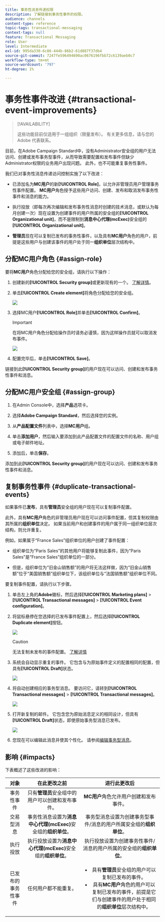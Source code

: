 ```yaml
---
title: 事务性消息传递权限
description: 了解链接到事务性事件的权限。
audience: channels
content-type: reference
topic-tags: transactional-messaging
context-tags: null
feature: Transactional Messaging
role: User
level: Intermediate
exl-id: 995da330-6c86-444b-86b2-61d887f37db4
source-git-commit: 7247fe596494690ac0676196fbb72c6139aeb0c7
workflow-type: tm+mt
source-wordcount: '797'
ht-degree: 1%

---
```


# 事务性事件改进 {#transactional-event-improvements}

>[!AVAILABILITY]
>
>这些功能目前仅适用于一组组织（限量发布）。 有关更多信息，请与您的 Adobe 代表联系。

目前，在Adobe Campaign Standard中，没有Administrator安全组的用户无法访问、创建或发布事务型事件，从而导致需要配置和发布事件但缺少Administrator权限的业务用户出现问题。 此外，也不可能重复事务性事件。

我们已对事务性消息传递访问控制实施了以下改进：

* 已添加名为&#x200B;**MC用户**&#x200B;的新&#x200B;**[!UICONTROL Role]**，以允许非管理员用户管理事务性事件配置。 **MC用户**&#x200B;角色授予这些用户访问、创建、发布和取消发布事务性事件和消息的能力。

* 执行投放（即每次再次编辑和发布事务性消息时创建的技术消息，或默认为每月创建一次）现在设置为创建事件的用户所属的安全组的&#x200B;**[!UICONTROL Organizational unit]**，而不是限制到&#x200B;**消息中心代理(mcExec)**&#x200B;安全组的&#x200B;**[!UICONTROL Organizational unit]**。

* **管理员**&#x200B;现在可以复制已发布的事务性事件，以及具有&#x200B;**MC用户**&#x200B;角色的用户，前提是这些用户与创建该事件的用户处于同一&#x200B;**组织单位**&#x200B;层次结构中。

## 分配MC用户角色 {#assign-role}

要将&#x200B;**MC用户**&#x200B;角色分配给您的安全组，请执行以下操作：

1. 创建新的&#x200B;**[!UICONTROL Security group]**&#x200B;或更新现有的一个。 [了解详情](../../administration/using/managing-groups-and-users.md)。

1. 单击&#x200B;**[!UICONTROL Create element]**&#x200B;将角色分配给您的安全组。

   ![](assets/event_access_1.png)

1. 选择MC用户&#x200B;**[!UICONTROL Role]**&#x200B;并单击&#x200B;**[!UICONTROL Confirm]**。

   >[!IMPORTANT]
   >
   > 在将MC用户角色分配给操作员时请务必谨慎，因为这样操作员就可以取消发布事件。

   ![](assets/event_access_2.png)

1. 配置完毕后，单击&#x200B;**[!UICONTROL Save]**。

链接到此&#x200B;**[!UICONTROL Security group]**&#x200B;的用户现在可以访问、创建和发布事务性事件和消息。

## 分配MC用户安全组 {#assign-group}

1. 在Admin Console中，选择&#x200B;**产品**&#x200B;选项卡。

1. 选择&#x200B;**Adobe Campaign Standard**，然后选择您的实例。

1. 从&#x200B;**产品配置文件**&#x200B;列表中，选择&#x200B;**MC用户**&#x200B;组。

1. 单击&#x200B;**添加用户**，然后输入要添加到此产品配置文件的配置文件的名称、用户组或电子邮件地址。

1. 添加后，单击&#x200B;**保存**。

添加到此&#x200B;**[!UICONTROL Security group]**&#x200B;的用户现在可以访问、创建和发布事务性事件和消息。

## 复制事务性事件 {#duplicate-transactional-events}

如果事件已&#x200B;**发布**，具有&#x200B;**管理员**&#x200B;安全组<!--([Functional administrators](../../administration/using/users-management.md#functional-administrators)?)-->的用户现在可以复制事件配置。

此外，具有&#x200B;**MC用户**&#x200B;角色的非管理员用户现在可以访问事件配置，但其复制权限由其所属的&#x200B;**组织单位**&#x200B;决定。 如果当前用户和创建事件的用户属于同一组织单位层次结构，则允许重复。

例如，如果属于“France Sales”组织单位的用户创建了事件配置：

* 组织单位为“Paris Sales”的其他用户将能够复制此事件，因为“Paris Sales”是“France Sales”组织单位的一部分。

* 但是，组织单位为“旧金山销售额”的用户将无法这样做，因为“旧金山销售额”位于“美国销售额”组织单位下，该组织单位与“法国销售额”组织单位不同。

要复制事件配置，请执行以下步骤。

1. 单击左上角的&#x200B;**Adobe**&#x200B;徽标，然后选择&#x200B;**[!UICONTROL Marketing plans]** > **[!UICONTROL Transactional messages]** > **[!UICONTROL Event configuration]**。

1. 将鼠标悬停在您选择的已发布事件配置上，然后选择&#x200B;**[!UICONTROL Duplicate element]**&#x200B;按钮。

   ![](assets/message-center_duplicate-button.png)

   >[!CAUTION]
   >
   >无法复制未发布的事件配置。 [了解详情](publishing-transactional-event.md)

1. 系统会自动显示重复的事件。 它包含与为原始事件定义的配置相同的配置，但具有&#x200B;**[!UICONTROL Draft]**&#x200B;状态。

   ![](assets/message-center_duplicated-draft-event.png)

1. 将自动创建相应的事务型消息。 要访问它，请转到&#x200B;**[!UICONTROL Transactional messages]** > **[!UICONTROL Transactional messages]**。

   ![](assets/message-center_duplicated-message.png)

1. 打开新复制的邮件。 它包含您为原始消息定义的相同设计，但具有&#x200B;**[!UICONTROL Draft]**&#x200B;状态，即使原始事务型消息已发布。

   ![](assets/message-center_duplicated-draft-message.png)

1. 您现在可以编辑此消息并使其个性化。 请参阅[编辑事务型消息](../../channels/using/editing-transactional-message.md)。

## 影响 {#impacts}

下表概述了这些改进的影响：

| 对象 | 在此更改之前 | 进行此更改后 |
|:-: | :--: | :-:|
| 事务性事件 | 只有&#x200B;**管理员**&#x200B;安全组中的用户可以创建和发布事件。 | **MC用户**&#x200B;角色允许用户创建和发布事件。 |
| 交易型消息 | 事务性消息设置为&#x200B;**消息中心代理(mcExec)**&#x200B;安全组的&#x200B;**组织单位**。 | 事务型消息设置为创建事务型事件/消息的用户所属安全组的&#x200B;**组织单位**。 |
| 执行投放 | 执行投放设置为&#x200B;**消息中心代理(mcExec)**&#x200B;安全组的&#x200B;**组织单位**。 | 执行投放设置为创建事务性事件/消息的用户所属的安全组的&#x200B;**组织单位**。 |
| 已发布的事务性事件 | 任何用户都不能重复。 | <ul><li>具有&#x200B;**管理员**&#x200B;安全组的用户可以复制已发布的事件。</li> <li>具有&#x200B;**MC用户**&#x200B;角色的用户可以复制已发布的事件，前提是它们与创建事件的用户处于相同的&#x200B;**组织单位**&#x200B;层次结构中。</li></ul> |


<!--Transactional Message Templates| Transactional Message templates are set to the Organizational unit **All**. | Transaction Message Template will be set to the **Organizational unit** of the security group to which the user creating the message template belongs.-->